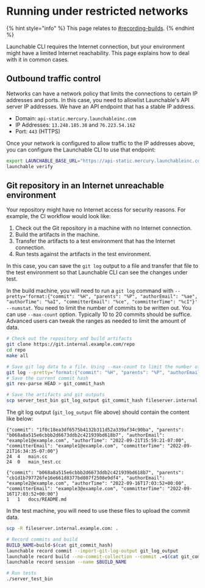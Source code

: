 # Running under restricted networks

{% hint style="info" %}
This page relates to [#recording-builds](./#recording-builds "mention").
{% endhint %}

Launchable CLI requires the Internet connection, but your environment might have
a limited Internet reachability. This page explains how to deal with it in
common cases.

## Outbound traffic control

Networks can have a network policy that limits the connections to certain IP
addresses and ports. In this case, you need to allowlist Launchable's API server
IP addresses. We have an API endpoint that has a stable IP address.

* Domain: `api-static.mercury.launchableinc.com`
* IP Addresses: `13.248.185.38` and `76.223.54.162`
* Port: `443` (HTTPS)

Once your network is configured to allow traffic to the IP addresses above, you
can configure the Launchable CLI to use that endpoint:

```bash
export LAUNCHABLE_BASE_URL="https://api-static.mercury.launchableinc.com"
launchable verify
```

## Git repository in an Internet unreachable environment

Your repository might have no Internet access for security reasons. For example,
the CI workflow would look like:

1. Check out the Git repository in a machine with no Internet connection.
2. Build the artifacts in the machine.
3. Transfer the artifacts to a test environment that has the Internet
   connection.
4. Run tests against the artifacts in the test environment.

In this case, you can save the `git log` output to a file and transfer that file
to the test environment so that Launchable CLI can see the changes under test.

In the build machine, you will need to run a `git log` command with
`--pretty='format:{"commit": "%H", "parents": "%P", "authorEmail": "%ae",
"authorTime": "%aI", "committerEmail": "%ce", "committerTime": "%cI"}'
--numstat`. You need to limit the number of commits to be written out. You can
use `--max-count` option. Typically 10 to 20 commits should be suffice. Advanced
users can tweak the ranges as needed to limit the amount of data.

```bash
# Check out the repository and build artifacts
git clone https://git.internal.example.com/repo
cd repo
make all

# Save git log data to a file. Using --max-count to limit the number of commits.
git log --pretty='format:{"commit": "%H", "parents": "%P", "authorEmail": "%ae", "authorTime": "%aI", "committerEmail": "%ce", "committerTime": "%cI"}' --numstat  --max-count 10 > git_log_output
# Save the current commit hash
git rev-parse HEAD > git_commit_hash

# Save the artifacts and git outputs
scp server_test_bin git_log_output git_commit_hash fileserver.internal.example.com:
```

The git log output (`git_log_output` file above) should contain the content like
below:

```
{"commit": "1f0c18ea3df6575b4132b311d52a339af34c90ba", "parents": "b068a8a515e6cbbb2d6673ddb2c421939bd618b7", "authorEmail": "example1@example.com", "authorTime": "2022-09-21T15:59:21-07:00", "committerEmail": "example1@example.com", "committerTime": "2022-09-21T16:34:35-07:00"}
24	4	main.cc
24	0	main_test.cc

{"commit": "b068a8a515e6cbbb2d6673ddb2c421939bd618b7", "parents": "cb1d1b797726fe16e661d8377bd807f2508e9df4", "authorEmail": "example2@example.com", "authorTime": "2022-09-16T17:03:52+00:00", "committerEmail": "example3@example.com", "committerTime": "2022-09-16T17:03:52+00:00"}
1	1	docs/README.md
```

In the test machine, you will need to use these files to upload the commit data.

```bash
scp -R fileserver.internal.example.com: .

# Record commits and build
BUILD_NAME=build-$(cat git_commit_hash)
launchable record commit --import-git-log-output git_log_output
launchable record build --no-commit-collection --commit .=$(cat git_commit_hash) --name $BUILD_NAME
launchable record session --name $BUILD_NAME

# Run tests
./server_test_bin
```
